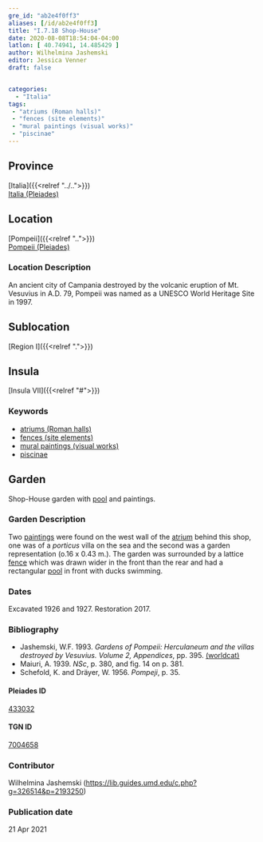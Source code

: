 ```yaml
---
gre_id: "ab2e4f0ff3"
aliases: [/id/ab2e4f0ff3]
title: "I.7.18 Shop-House"
date: 2020-08-08T18:54:04-04:00
latlon: [ 40.74941, 14.485429 ]
author: Wilhelmina Jashemski
editor: Jessica Venner
draft: false


categories:
  - "Italia"
tags:
 - "atriums (Roman halls)"
 - "fences (site elements)"
 - "mural paintings (visual works)"
 - "piscinae"
---
```


## Province
[Italia]({{<relref "../..">}}) \
[Italia (Pleiades)](https://pleiades.stoa.org/places/1052)

## Location
[Pompeii]({{<relref "..">}}) \
[Pompeii (Pleiades)](https://pleiades.stoa.org/places/433032)


### Location Description
An ancient city of Campania destroyed by the volcanic eruption of Mt. Vesuvius in A.D. 79, Pompeii was named as a UNESCO World Heritage Site in 1997.

## Sublocation
[Region I]({{<relref ".">}})
## Insula
[Insula VII]({{<relref "#">}})

### Keywords

- [atriums (Roman halls)](http://vocab.getty.edu/page/aat/300004097)
- [fences (site elements)](http://vocab.getty.edu/page/aat/300005044)
- [mural paintings (visual works)](http://vocab.getty.edu/page/aat/300033644)
- [piscinae]( http://vocab.getty.edu/page/aat/300375619)

## Garden

Shop-House garden with [pool](http://vocab.getty.edu/page/aat/300008692) and paintings.

### Garden Description

Two [paintings](http://vocab.getty.edu/page/aat/300033644) were found on the west wall of the [atrium](http://vocab.getty.edu/page/aat/300004097) behind this shop, one was of a *porticus* villa on the sea and the second was a garden representation (o.16 x 0.43 m.). The garden was surrounded by a lattice [fence](http://vocab.getty.edu/page/aat/300005044) which was drawn wider in the front than the rear and had a rectangular [pool]( http://vocab.getty.edu/page/aat/300375619) in front with ducks swimming.

<!--### Maps-->

<!--
OLD WAY (DO NOT USE)
![alt_text](../../images/image_name.ext)
*CAPTION*

NEW WAY ↓↓↓↓
{{< figure src="../../images/image_name.ext" alt="ALT_TEXT" title="CAPTION" >}}


### Plans

{{< image src="../../fig-1-region-i.jpg" alt="Fig. 1: Plan of Pompeii with Region I highlighted, plan in Jashemski, Gardens, p.21." title="Fig. 1: Plan of Pompeii with Region I highlighted, plan in Jashemski, Gardens, p.21 (Rights Statement)." >}}

{{< figure src="../../images/Region_I_insula_vii.jpg" alt="Fig. 2: Plan of Region I, insula vii, plan in Jashemski, *Gardens*, plan 10, p. 37; *NSc* (1929), pl. 18; Spinazzola, *Scavi nuovi*, vol. 1, after p. 679; Ibid, vol. 2, after p. 1027; entire insula in Eschebach." title="Fig. 2: Plan of Region I, insula vii, plan in Jashemski, *Gardens*, plan 10, p. 37; *NSc* (1929), pl. 18; Spinazzola, *Scavi nuovi*, vol. 1, after p. 679; Ibid, vol. 2, after p. 1027; entire insula in Eschebach (Rights Statement)." >}}-->

<!--### Images-->

### Dates
Excavated 1926 and 1927. Restoration 2017.

### Bibliography

* Jashemski, W.F. 1993. *Gardens of Pompeii: Herculaneum and the villas destroyed by Vesuvius. Volume 2, Appendices*, pp. 395. [(worldcat)](https://www.worldcat.org/title/gardens-of-pompeii-herculaneum-and-the-villas-destroyed-by-vesuvius-volume-2-appendices/oclc/222353569)  
* Maiuri, A. 1939. *NSc*, p. 380, and fig. 14 on p. 381.  
* Schefold, K. and Dräyer, W. 1956. *Pompeji*, p. 35.  

<!--#### Periodo ID-->

<!-- [PERIODO_ID](https://pleiades.stoa.org/places/PLEIADES_ID) -->

#### Pleiades ID

[433032](https://pleiades.stoa.org/places/433032)

#### TGN ID

[7004658](http://vocab.getty.edu/page/tgn/7004658)

### Contributor

Wilhelmina Jashemski (https://lib.guides.umd.edu/c.php?g=326514&p=2193250)

### Publication date


21 Apr 2021

<!--### Related articles-->

<!-- Links to other related articles. Leave blank for now -->
